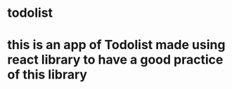 # todolist
# this is an app of Todolist made using react library to have a good practice of this library
